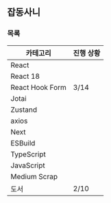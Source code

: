 ## 잡동사니

### 목록

| 카테고리        | 진행 상황 |
| --------------- | --------- |
| React           |           |
| React 18        |           |
| React Hook Form | 3/14      |
| Jotai           |           |
| Zustand         |           |
| axios           |           |
| Next            |           |
| ESBuild         |           |
| TypeScript      |           |
| JavaScript      |           |
| Medium Scrap    |           |
| 도서            | 2/10      |
